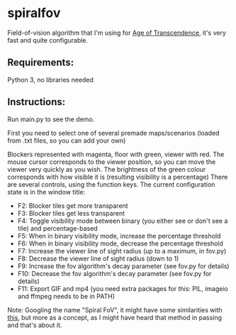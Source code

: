 # spiralfov
Field-of-vision algorithm that I'm using for [Age of Transcendence](https://byte-arcane.github.io/age-of-transcendence/), it's very fast and quite configurable. 

## Requirements:

Python 3, no libraries needed

## Instructions:

Run main.py to see the demo.

First you need to select one of several premade maps/scenarios (loaded from .txt files, so you can add your own)

Blockers represented with magenta, floor with green, viewer with red.
The mouse cursor corresponds to the viewer position, so you can move the viewer very quickly as you wish.
The brightness of the green colour corresponds with how visible it is (resulting visibility is a percentage)
There are several controls, using the function keys. The current configuration state is in the window title:

* F2: Blocker tiles get more transparent
* F3: Blocker tiles get less transparent
* F4: Toggle visibility mode between binary (you either see or don't see a tile) and percentage-based
* F5: When in binary visibility mode, increase the percentage threshold
* F6: When in binary visibility mode, decrease the percentage threshold
* F7: Increase the viewer line of sight radius (up to a maximum, in fov.py)
* F8: Decrease the viewer line of sight radius (down to 1)
* F9: Increase the fov algorithm's decay parameter (see fov.py for details)
* F10: Decrease the fov algorithm's decay parameter (see fov.py for details)
* F11: Export GIF and mp4 (you need extra packages for this: PIL, imageio and ffmpeg needs to be in PATH)


Note: Googling the name "Spiral FoV", it might have some similarities with [this](http://www.roguebasin.com/index.php?title=Spiral_Path_FOV), but more as a concept, as I might have heard that method in passing and that's about it.
